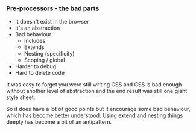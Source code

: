 ### Pre-processors - the bad parts

* It doesn't exist in the browser
* It's an abstraction
* Bad behaviour
  * Includes
  * Extends
  * Nesting (specificity)
  * Scoping / global
* Harder to debug
* Hard to delete code

<aside class="notes">
It was easy to forget you were still writing CSS and CSS is bad enough without another level of abstraction and the end result was still one giant style sheet.

So it does have a lot of good points but it encourage some bad behaviour, which has become better understood. Using extend and nesting things deeply has become a bit of an antipattern.
</aside>

